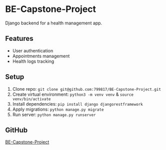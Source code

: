 # BE-Capstone-Project

Django backend for a health management app.

## Features
- User authentication
- Appointments management
- Health logs tracking

## Setup
1. Clone repo: `git clone git@github.com:799817/BE-Capstone-Project.git`
2. Create virtual environment: `python3 -m venv venv` & `source venv/bin/activate`
3. Install dependencies: `pip install django djangorestframework`
4. Apply migrations: `python manage.py migrate`
5. Run server: `python manage.py runserver`

## GitHub
[BE-Capstone-Project](https://github.com/799817/BE-Capstone-Project)
